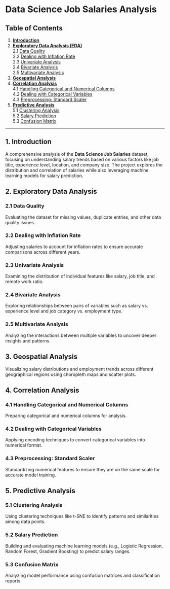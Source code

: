 # Data Science Job Salaries Analysis

## Table of Contents
1. [**Introduction**](#introduction)  
2. [**Exploratory Data Analysis (EDA)**](#exploratory-data-analysis)  
    2.1 [Data Quality](#data-quality)  
    2.2 [Dealing with Inflation Rate](#dealing-with-inflation-rate)  
    2.3 [Univariate Analysis](#univariate-analysis)  
    2.4 [Bivariate Analysis](#bivariate-analysis)  
    2.5 [Multivariate Analysis](#multivariate-analysis)  
3. [**Geospatial Analysis**](#geospatial-analysis)  
4. [**Correlation Analysis**](#correlation-analysis)  
    4.1 [Handling Categorical and Numerical Columns](#handling-categorical-and-numerical-columns)  
    4.2 [Dealing with Categorical Variables](#dealing-with-categorical-variables)  
    4.3 [Preprocessing: Standard Scaler](#preprocessing-standard-scaler)  
5. [**Predictive Analysis**](#predictive-analysis)  
    5.1 [Clustering Analysis](#clustering-analysis)  
    5.2 [Salary Prediction](#salary-prediction)  
    5.3 [Confusion Matrix](#confusion-matrix)

---

## 1. Introduction <a name="introduction"></a>
A comprehensive analysis of the **Data Science Job Salaries** dataset, focusing on understanding salary trends based on various factors like job title, experience level, location, and company size. The project explores the distribution and correlation of salaries while also leveraging machine learning models for salary prediction.

## 2. Exploratory Data Analysis <a name="exploratory-data-analysis"></a>
### 2.1 Data Quality <a name="data-quality"></a>
Evaluating the dataset for missing values, duplicate entries, and other data quality issues.  
### 2.2 Dealing with Inflation Rate <a name="dealing-with-inflation-rate"></a>
Adjusting salaries to account for inflation rates to ensure accurate comparisons across different years.  
### 2.3 Univariate Analysis <a name="univariate-analysis"></a>
Examining the distribution of individual features like salary, job title, and remote work ratio.  
### 2.4 Bivariate Analysis <a name="bivariate-analysis"></a>
Exploring relationships between pairs of variables such as salary vs. experience level and job category vs. employment type.  
### 2.5 Multivariate Analysis <a name="multivariate-analysis"></a>
Analyzing the interactions between multiple variables to uncover deeper insights and patterns.

## 3. Geospatial Analysis <a name="geospatial-analysis"></a>
Visualizing salary distributions and employment trends across different geographical regions using choropleth maps and scatter plots.

## 4. Correlation Analysis <a name="correlation-analysis"></a>
### 4.1 Handling Categorical and Numerical Columns <a name="handling-categorical-and-numerical-columns"></a>
Preparing categorical and numerical columns for analysis.  
### 4.2 Dealing with Categorical Variables <a name="dealing-with-categorical-variables"></a>
Applying encoding techniques to convert categorical variables into numerical format.  
### 4.3 Preprocessing: Standard Scaler <a name="preprocessing-standard-scaler"></a>
Standardizing numerical features to ensure they are on the same scale for accurate model training.

## 5. Predictive Analysis <a name="predictive-analysis"></a>
### 5.1 Clustering Analysis <a name="clustering-analysis"></a>
Using clustering techniques like t-SNE to identify patterns and similarities among data points.  
### 5.2 Salary Prediction <a name="salary-prediction"></a>
Building and evaluating machine learning models (e.g., Logistic Regression, Random Forest, Gradient Boosting) to predict salary ranges.  
### 5.3 Confusion Matrix <a name="confusion-matrix"></a>
Analyzing model performance using confusion matrices and classification reports.


